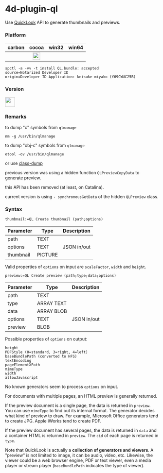 # 4d-plugin-ql
Use [QuickLook](https://developer.apple.com/documentation/quicklook) API to generate thumbnails and previews.

### Platform

| carbon | cocoa | win32 | win64 |
|:------:|:-----:|:---------:|:---------:|
||<img src="https://cloud.githubusercontent.com/assets/1725068/22371562/1b091f0a-e4db-11e6-8458-8653954a7cce.png" width="24" height="24" />|||

```
spctl -a -vv -t install QL.bundle: accepted
source=Notarized Developer ID
origin=Developer ID Application: keisuke miyako (Y69CWUC25B)
```

### Version

<img src="https://user-images.githubusercontent.com/1725068/41266195-ddf767b2-6e30-11e8-9d6b-2adf6a9f57a5.png" width="32" height="32" />

### Remarks

to dump "c" symbols from ``qlmanage``

```
nm -g /usr/bin/qlmanage
```

to dump "obj-c" symbols from ``qlmanage``

```
otool -ov /usr/bin/qlmanage
```

or use [class-dump](https://github.com/nygard/class-dump)

previous version was using a hidden function ``QLPreviewCopyData`` to generate preview.

this API has been removed (at least, on Catalina).

current version is using ``- synchronousGetData`` of the hidden ``QLPreview`` class.

### Syntax

```
thumbnail:=QL Create thumbnail (path;options)
```

Parameter|Type|Description
------------|------------|----
path|TEXT|
options|TEXT|JSON in/out
thumbnail|PICTURE|

Valid properties of ``options`` on input are ``scaleFactor``, ``width`` and ``height``.

```
preview:=QL Create preview (path;type;data;options)
```

Parameter|Type|Description
------------|------------|----
path|TEXT|
type|ARRAY TEXT|
data|ARRAY BLOB|
options|TEXT|JSON in/out
preview|BLOB|

Possible properties of ``options`` on output:

```
height
PDFStyle (0=standard, 3=right, 4=left)
baseBundlePath (converted to HFS)
textEncoding
pageElementXPath
mimeType
width
allowJavascript
```

No known generators seem to process ``options`` on input.

For documents with multiple pages, an HTML preview is generally returned.

If the preview document is a single page, the data is returned in ``preview``. You can use ``mimeType`` to find out its internal format. The generator decides what kind of preview to draw. For example, Microsoft Office generators tend to create JPG. Apple iWorks tend to create PDF.

If the preview document has several pages, the data is returned in ``data`` and a container HTML is returned in ``preview``. The ``cid`` of each page is returned in  ``type``. 

Note that QuickLook is actually a **collection of generators and viewers**. A "preview" is not limited to image, it can be audio, video, etc. Likewise, the viewer could be a web browser engine, PDF or text viewer, even a media player or stream player (``baseBundlePath`` indicates the type of viewer). 
